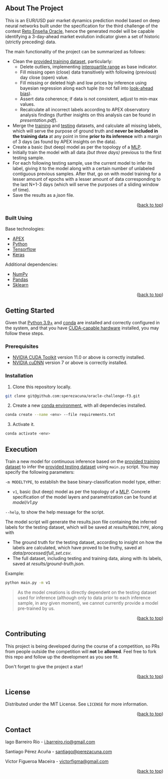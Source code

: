 ## About The Project

This is an EUR/USD pair market dynamics prediction model based on deep neural networks built under the specification for the third challenge of the contest [Reto Enseña Oracle](https://nuwe.io/dev/competitions/reto-ensena-oracle-espana/modelo-predictivo-reto-3), hence the generated model will be capable identifying a 3-day-ahead market evolution indicator given a set of historic (strictly preceding) data.

The main functionality of the project can be summarized as follows:

* Clean the [provided training dataset](https://challenges-asset-files.s3.us-east-2.amazonaws.com/0-challenges_data/2023_04/Oracle_3rd_challenge/training_set.csv), particularly:
  * Delete outliers, implementing [interquartile range](https://en.wikipedia.org/wiki/Interquartile_range) as base indicator.
  * Fill missing open (close) data transitively with following (previous) day close (open) value.
  * Fill missing or deleted high and low prices by inference using bayesian regression along each tuple (to not fall into [look-ahead bias](https://analyzingalpha.com/look-ahead-bias)).
  * Assert data coherence; if data is not consistent, adjust to min-max values.
  * Recalculate all incorrect labels according to APEX observatory analysis findings (further insights on this analysis can be found in _presentation.pdf_).
* Merge the [training](https://challenges-asset-files.s3.us-east-2.amazonaws.com/0-challenges_data/2023_04/Oracle_3rd_challenge/training_set.csv) and [testing](https://challenges-asset-files.s3.us-east-2.amazonaws.com/0-challenges_data/2023_04/Oracle_3rd_challenge/testing_set.csv) datasets, and calculate all missing labels, which will serve the purpose of ground truth and **never be included in the training data** at any point in time **prior to its inference** with a margin of 3 days (as found by APEX insights on the data).
* Create a basic (but deep) model as per the topology of a [MLP](https://en.wikipedia.org/wiki/Multilayer_perceptron).
* Initially train the model with all data _(but three days)_ previous to the first testing sample.
* For each following testing sample, use the current model to infer its label, giving it to the model along with a certain number of unlabeled contiguous previous samples. After that, go on with model training for a lesser amount of epochs with a lesser amount of data corresponding to the last N+1-3 days (which will serve the purposes of a sliding window of time).
* Save the results as a _json_ file.

<p align="right">(<a href="#top">back to top</a>)</p>

### Built Using

Base technologies:

* [APEX](https://apex.oracle.com/es/)
* [Python](https://www.python.org/)
* [Tensorflow](https://www.tensorflow.org/)
* [Keras](https://keras.io/)

Additional dependencies:

* [NumPy](https://numpy.org/)
* [Pandas](https://pandas.pydata.org/)
* [Sklearn](https://scikit-learn.org/stable/)

<p align="right">(<a href="#top">back to top</a>)</p>

## Getting Started

Given that [Python 3.9+](https://www.python.org/downloads/) and [conda](https://docs.conda.io/) are installed and correctly configured in the system, and that you have [CUDA-capable hardware](https://developer.nvidia.com/cuda-gpus) installed, you may follow these steps.

### Prerequisites

* [NVIDIA CUDA Toolkit](https://developer.nvidia.com/cuda-downloads) version 11.0 or above is correctly installed.
* [NVIDIA cuDNN](https://developer.nvidia.com/cudnn) version 7 or above is correctly installed.

### Installation

1. Clone this repository locally.

```bash
git clone git@github.com:sperezacuna/oracle-challenge-f3.git
```
2. Create a new [conda environment](https://docs.conda.io/projects/conda/en/latest/commands/create.html), with all dependecies installed.

```bash
conda create --name <env> --file requirements.txt
```

3. Activate it.

```bash
conda activate <env>
```

## Execution

Train a new model for continuous inference based on the [provided training dataset](https://challenges-asset-files.s3.us-east-2.amazonaws.com/0-challenges_data/2023_04/Oracle_3rd_challenge/training_set.csv) to infer the [provided testing dataset](https://challenges-asset-files.s3.us-east-2.amazonaws.com/0-challenges_data/2023_04/Oracle_3rd_challenge/testing_set.csv) using `main.py` script. You may specify the following parameters:
    
`-m MODELTYPE`, to establish the base binary-classification model type, either:

  - `v1`, basic (but deep) model as per the topology of a [MLP](https://en.wikipedia.org/wiki/Multilayer_perceptron). Concrete specification of the model layers and parametrization can be found at _model/v1.py_
  
`--help`, to show the help message for the script.

The model script will generate the results.json file containing the inferred labels for the testing dataset, which will be saved at _results/`MODELTYPE`_, along with
  - The ground truth for the testing dataset, according to insight on how the labels are calculated, which have proved to be truthy, saved at _data/processed/full_set.csv_.
  - The full dataset, including testing and training data, along with its labels, saved at _results/ground-truth.json_.

Example:
```bash
python main.py -m v1
```

> As the model creations is directly dependent on the testing dataset used for inference (although only to data prior to each inference sample, in any given moment), we cannot currently provide a model pre-trained by us.

<p align="right">(<a href="#top">back to top</a>)</p>

## Contributing

This project is being developed during the course of a competition, so PRs from people outside the competition will **not** be **allowed**. Feel free to fork this repo and follow up the development as you see fit.

Don't forget to give the project a star!

<p align="right">(<a href="#top">back to top</a>)</p>

## License

Distributed under the MIT License. See `LICENSE` for more information.

<p align="right">(<a href="#top">back to top</a>)</p>

## Contact

Iago Barreiro Río - i.barreiro.rio@gmail.com

Santiago Pérez Acuña - santiago@perezacuna.com

Victor Figueroa Maceira - victorfigma@gmail.com

<p align="right">(<a href="#top">back to top</a>)</p>
